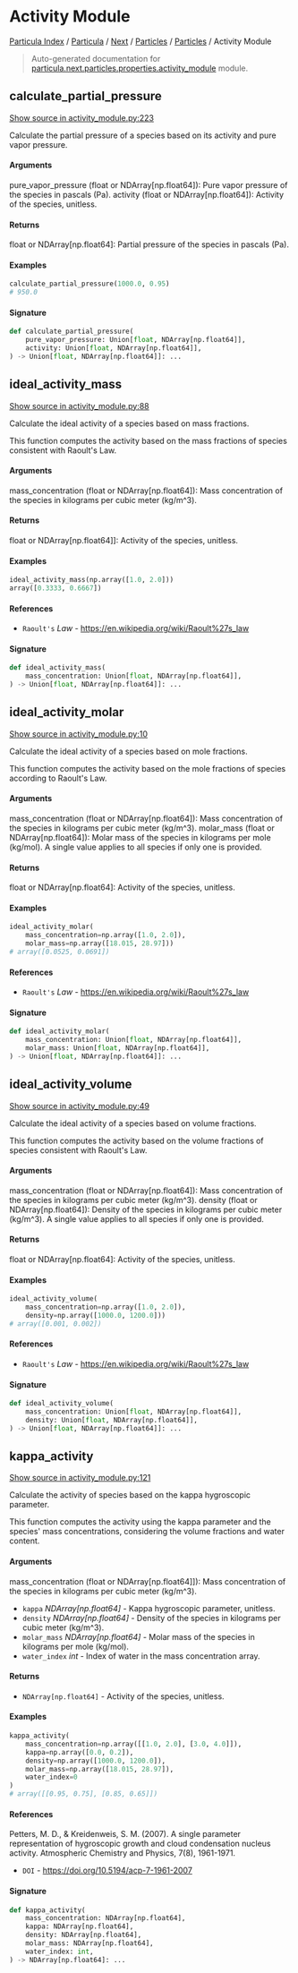 # Activity Module

[Particula Index](../../../../README.md#particula-index) / [Particula](../../../index.md#particula) / [Next](../../index.md#next) / [Particles](../index.md#particles) / [Particles](../index.md#particles) / Activity Module

> Auto-generated documentation for [particula.next.particles.properties.activity_module](https://github.com/Gorkowski/particula/blob/main/particula/next/particles/properties/activity_module.py) module.

## calculate_partial_pressure

[Show source in activity_module.py:223](https://github.com/Gorkowski/particula/blob/main/particula/next/particles/properties/activity_module.py#L223)

Calculate the partial pressure of a species based on its activity and pure
    vapor pressure.

#### Arguments

pure_vapor_pressure (float or NDArray[np.float64]): Pure vapor pressure
    of the species in pascals (Pa).
activity (float or NDArray[np.float64]): Activity of the species,
    unitless.

#### Returns

float or NDArray[np.float64]: Partial pressure of the species in
pascals (Pa).

#### Examples

``` py title="Example"
calculate_partial_pressure(1000.0, 0.95)
# 950.0
```

#### Signature

```python
def calculate_partial_pressure(
    pure_vapor_pressure: Union[float, NDArray[np.float64]],
    activity: Union[float, NDArray[np.float64]],
) -> Union[float, NDArray[np.float64]]: ...
```



## ideal_activity_mass

[Show source in activity_module.py:88](https://github.com/Gorkowski/particula/blob/main/particula/next/particles/properties/activity_module.py#L88)

Calculate the ideal activity of a species based on mass fractions.

This function computes the activity based on the mass fractions of species
consistent with Raoult's Law.

#### Arguments

mass_concentration (float or NDArray[np.float64]): Mass concentration
    of the species in kilograms per cubic meter (kg/m^3).

#### Returns

float or NDArray[np.float64]]: Activity of the species, unitless.

#### Examples

``` py title="Example"
ideal_activity_mass(np.array([1.0, 2.0]))
array([0.3333, 0.6667])
```

#### References

- `Raoult's` *Law* - https://en.wikipedia.org/wiki/Raoult%27s_law

#### Signature

```python
def ideal_activity_mass(
    mass_concentration: Union[float, NDArray[np.float64]],
) -> Union[float, NDArray[np.float64]]: ...
```



## ideal_activity_molar

[Show source in activity_module.py:10](https://github.com/Gorkowski/particula/blob/main/particula/next/particles/properties/activity_module.py#L10)

Calculate the ideal activity of a species based on mole fractions.

This function computes the activity based on the mole fractions of species
according to Raoult's Law.

#### Arguments

mass_concentration (float or NDArray[np.float64]): Mass concentration
    of the species in kilograms per cubic meter (kg/m^3).
molar_mass (float or NDArray[np.float64]): Molar mass of the species in
    kilograms per mole (kg/mol). A single value applies to all species
    if only one is provided.

#### Returns

float or NDArray[np.float64]: Activity of the species, unitless.

#### Examples

``` py title="Example"
ideal_activity_molar(
    mass_concentration=np.array([1.0, 2.0]),
    molar_mass=np.array([18.015, 28.97]))
# array([0.0525, 0.0691])
```

#### References

- `Raoult's` *Law* - https://en.wikipedia.org/wiki/Raoult%27s_law

#### Signature

```python
def ideal_activity_molar(
    mass_concentration: Union[float, NDArray[np.float64]],
    molar_mass: Union[float, NDArray[np.float64]],
) -> Union[float, NDArray[np.float64]]: ...
```



## ideal_activity_volume

[Show source in activity_module.py:49](https://github.com/Gorkowski/particula/blob/main/particula/next/particles/properties/activity_module.py#L49)

Calculate the ideal activity of a species based on volume fractions.

This function computes the activity based on the volume fractions of
species consistent with Raoult's Law.

#### Arguments

mass_concentration (float or NDArray[np.float64]): Mass concentration
    of the species in kilograms per cubic meter (kg/m^3).
density (float or NDArray[np.float64]): Density of the species in
    kilograms per cubic meter (kg/m^3). A single value applies to all
    species if only one is provided.

#### Returns

float or NDArray[np.float64]: Activity of the species, unitless.

#### Examples

``` py title="Example"
ideal_activity_volume(
    mass_concentration=np.array([1.0, 2.0]),
    density=np.array([1000.0, 1200.0]))
# array([0.001, 0.002])
```

#### References

- `Raoult's` *Law* - https://en.wikipedia.org/wiki/Raoult%27s_law

#### Signature

```python
def ideal_activity_volume(
    mass_concentration: Union[float, NDArray[np.float64]],
    density: Union[float, NDArray[np.float64]],
) -> Union[float, NDArray[np.float64]]: ...
```



## kappa_activity

[Show source in activity_module.py:121](https://github.com/Gorkowski/particula/blob/main/particula/next/particles/properties/activity_module.py#L121)

Calculate the activity of species based on the kappa hygroscopic parameter.

This function computes the activity using the kappa parameter and the
species' mass concentrations, considering the volume fractions and water
content.

#### Arguments

mass_concentration (float or NDArray[np.float64]]): Mass concentration
    of the species in kilograms per cubic meter (kg/m^3).
- `kappa` *NDArray[np.float64]* - Kappa hygroscopic parameter, unitless.
- `density` *NDArray[np.float64]* - Density of the species in kilograms per
    cubic meter (kg/m^3).
- `molar_mass` *NDArray[np.float64]* - Molar mass of the species in
    kilograms per mole (kg/mol).
- `water_index` *int* - Index of water in the mass concentration array.

#### Returns

- `NDArray[np.float64]` - Activity of the species, unitless.

#### Examples

``` py title="Example"
kappa_activity(
    mass_concentration=np.array([[1.0, 2.0], [3.0, 4.0]]),
    kappa=np.array([0.0, 0.2]),
    density=np.array([1000.0, 1200.0]),
    molar_mass=np.array([18.015, 28.97]),
    water_index=0
)
# array([[0.95, 0.75], [0.85, 0.65]])
```

#### References

Petters, M. D., & Kreidenweis, S. M. (2007). A single parameter
representation of hygroscopic growth and cloud condensation nucleus
activity. Atmospheric Chemistry and Physics, 7(8), 1961-1971.
- `DOI` - https://doi.org/10.5194/acp-7-1961-2007

#### Signature

```python
def kappa_activity(
    mass_concentration: NDArray[np.float64],
    kappa: NDArray[np.float64],
    density: NDArray[np.float64],
    molar_mass: NDArray[np.float64],
    water_index: int,
) -> NDArray[np.float64]: ...
```
